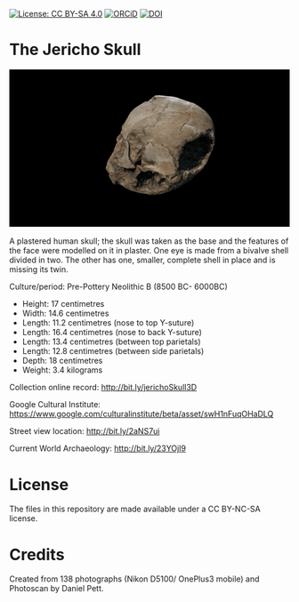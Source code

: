 [![License: CC BY-SA 4.0](https://img.shields.io/badge/License-CC%20BY--SA%204.0-lightgrey.svg)](http://creativecommons.org/licenses/by-sa/4.0/) 
[![ORCiD](https://img.shields.io/badge/ORCiD-0000--0002--0246--2335-green.svg)](http://orcid.org/0000-0002-0246-2335)
[![DOI](https://zenodo.org/badge/83538689.svg)](https://zenodo.org/badge/latestdoi/83538689)

# The Jericho Skull

![](the_jericho_skull.gif)

A plastered human skull; the skull was taken as the base and the features of the face were modelled on it in plaster. One eye is made from a bivalve shell divided in two. The other has one, smaller, complete shell in place and is missing its twin.

Culture/period: Pre-Pottery Neolithic B (8500 BC- 6000BC)

* Height: 17 centimetres 
* Width: 14.6 centimetres 
* Length: 11.2 centimetres (nose to top Y-suture) 
* Length: 16.4 centimetres (nose to back Y-suture) 
* Length: 13.4 centimetres (between top parietals) 
* Length: 12.8 centimetres (between side parietals) 
* Depth: 18 centimetres 
* Weight: 3.4 kilograms

Collection online record: http://bit.ly/jerichoSkull3D

Google Cultural Institute: https://www.google.com/culturalinstitute/beta/asset/swH1nFuqOHaDLQ

Street view location: http://bit.ly/2aNS7ui

Current World Archaeology: http://bit.ly/23YOjI9

# License

The files in this repository are made available under a CC BY-NC-SA license.

# Credits

Created from 138 photographs (Nikon D5100/ OnePlus3 mobile) and Photoscan by Daniel Pett.
